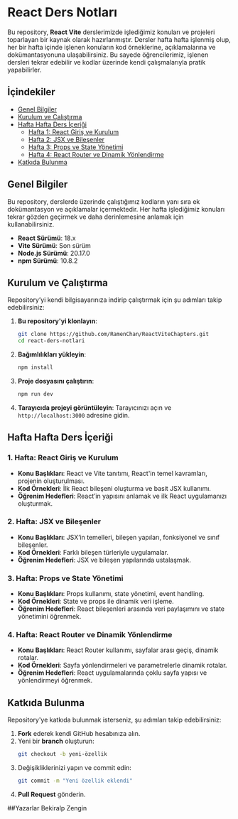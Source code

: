 
# React Ders Notları

Bu repository, **React Vite** derslerimizde işlediğimiz konuları ve projeleri toparlayan bir kaynak olarak hazırlanmıştır. Dersler hafta hafta işlenmiş olup, her bir hafta içinde işlenen konuların kod örneklerine, açıklamalarına ve dokümantasyonuna ulaşabilirsiniz. Bu sayede öğrencilerimiz, işlenen dersleri tekrar edebilir ve kodlar üzerinde kendi çalışmalarıyla pratik yapabilirler.

## İçindekiler
- [Genel Bilgiler](#genel-bilgiler)
- [Kurulum ve Çalıştırma](#kurulum-ve-çalıştırma)
- [Hafta Hafta Ders İçeriği](#hafta-hafta-ders-içeriği)
  - [Hafta 1: React Giriş ve Kurulum](#1-hafta-react-giriş-ve-kurulum)
  - [Hafta 2: JSX ve Bileşenler](#2-hafta-jsx-ve-bileşenler)
  - [Hafta 3: Props ve State Yönetimi](#3-hafta-props-ve-state-yönetimi)
  - [Hafta 4: React Router ve Dinamik Yönlendirme](#4-hafta-react-router-ve-dinamik-yönlendirme)
- [Katkıda Bulunma](#katkıda-bulunma)

## Genel Bilgiler

Bu repository, derslerde üzerinde çalıştığımız kodların yanı sıra ek dokümantasyon ve açıklamalar içermektedir. Her hafta işlediğimiz konuları tekrar gözden geçirmek ve daha derinlemesine anlamak için kullanabilirsiniz.

- **React Sürümü**: 18.x
- **Vite Sürümü**: Son sürüm
- **Node.js Sürümü**: 20.17.0
- **npm Sürümü**: 10.8.2

## Kurulum ve Çalıştırma

Repository’yi kendi bilgisayarınıza indirip çalıştırmak için şu adımları takip edebilirsiniz:

1. **Bu repository'yi klonlayın**:
   ```bash
   git clone https://github.com/RamenChan/ReactViteChapters.git
   cd react-ders-notlari
   ```

2. **Bağımlılıkları yükleyin**:
   ```bash
   npm install
   ```

3. **Proje dosyasını çalıştırın**:
   ```bash
   npm run dev
   ```

4. **Tarayıcıda projeyi görüntüleyin**:
   Tarayıcınızı açın ve `http://localhost:3000` adresine gidin.

## Hafta Hafta Ders İçeriği

### 1. Hafta: React Giriş ve Kurulum
- **Konu Başlıkları**: React ve Vite tanıtımı, React'in temel kavramları, projenin oluşturulması.
- **Kod Örnekleri**: İlk React bileşeni oluşturma ve basit JSX kullanımı.
- **Öğrenim Hedefleri**: React’in yapısını anlamak ve ilk React uygulamanızı oluşturmak.

### 2. Hafta: JSX ve Bileşenler
- **Konu Başlıkları**: JSX’in temelleri, bileşen yapıları, fonksiyonel ve sınıf bileşenler.
- **Kod Örnekleri**: Farklı bileşen türleriyle uygulamalar.
- **Öğrenim Hedefleri**: JSX ve bileşen yapılarında ustalaşmak.

### 3. Hafta: Props ve State Yönetimi
- **Konu Başlıkları**: Props kullanımı, state yönetimi, event handling.
- **Kod Örnekleri**: State ve props ile dinamik veri işleme.
- **Öğrenim Hedefleri**: React bileşenleri arasında veri paylaşımını ve state yönetimini öğrenmek.

### 4. Hafta: React Router ve Dinamik Yönlendirme
- **Konu Başlıkları**: React Router kullanımı, sayfalar arası geçiş, dinamik rotalar.
- **Kod Örnekleri**: Sayfa yönlendirmeleri ve parametrelerle dinamik rotalar.
- **Öğrenim Hedefleri**: React uygulamalarında çoklu sayfa yapısı ve yönlendirmeyi öğrenmek.

## Katkıda Bulunma

Repository'ye katkıda bulunmak isterseniz, şu adımları takip edebilirsiniz:

1. **Fork** ederek kendi GitHub hesabınıza alın.
2. Yeni bir **branch** oluşturun:
   ```bash
   git checkout -b yeni-özellik
   ```
3. Değişikliklerinizi yapın ve commit edin:
   ```bash
   git commit -m "Yeni özellik eklendi"
   ```
4. **Pull Request** gönderin.


##Yazarlar
Bekiralp Zengin
